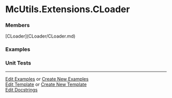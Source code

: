 # <a id="McUtils.Extensions.CLoader">McUtils.Extensions.CLoader</a>
    


### Members

<div class="container alert alert-secondary bg-light">
  <div class="row">
   <div class="col" markdown="1">
[CLoader](CLoader/CLoader.md)   
</div>
</div>
</div>

### Examples



### Unit Tests



___

[Edit Examples](https://github.com/McCoyGroup/McUtils/edit/edit/ci/examples/McUtils/Extensions/CLoader.md) or 
[Create New Examples](https://github.com/McCoyGroup/McUtils/new/edit/?filename=ci/examples/McUtils/Extensions/CLoader.md) <br/>
[Edit Template](https://github.com/McCoyGroup/McUtils/edit/edit/ci/docs/McUtils/Extensions/CLoader.md) or 
[Create New Template](https://github.com/McCoyGroup/McUtils/new/edit/?filename=ci/docs/templates/McUtils/Extensions/CLoader.md) <br/>
[Edit Docstrings](https://github.com/McCoyGroup/McUtils/edit/edit/McUtils/Extensions/CLoader/__init__.py?message=Update%20Docs)